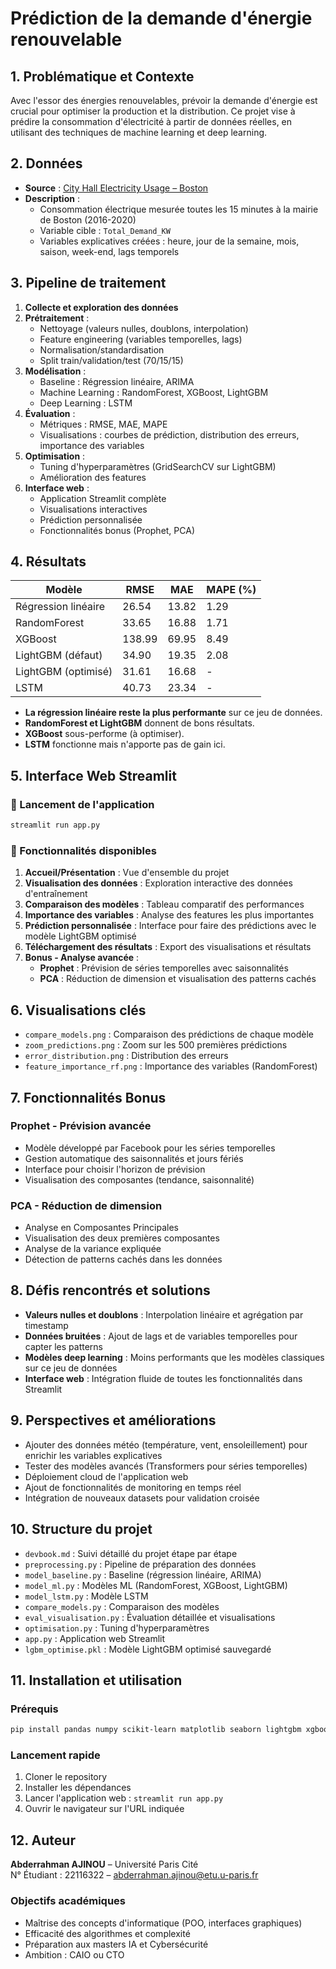 # Prédiction de la demande d'énergie renouvelable

## 1. Problématique et Contexte
Avec l'essor des énergies renouvelables, prévoir la demande d'énergie est crucial pour optimiser la production et la distribution. Ce projet vise à prédire la consommation d'électricité à partir de données réelles, en utilisant des techniques de machine learning et deep learning.

## 2. Données
- **Source** : [City Hall Electricity Usage – Boston](https://data.boston.gov/dataset/city-hall-electricity-usage)
- **Description** :
  - Consommation électrique mesurée toutes les 15 minutes à la mairie de Boston (2016-2020)
  - Variable cible : `Total_Demand_KW`
  - Variables explicatives créées : heure, jour de la semaine, mois, saison, week-end, lags temporels

## 3. Pipeline de traitement
1. **Collecte et exploration des données**
2. **Prétraitement** :
   - Nettoyage (valeurs nulles, doublons, interpolation)
   - Feature engineering (variables temporelles, lags)
   - Normalisation/standardisation
   - Split train/validation/test (70/15/15)
3. **Modélisation** :
   - Baseline : Régression linéaire, ARIMA
   - Machine Learning : RandomForest, XGBoost, LightGBM
   - Deep Learning : LSTM
4. **Évaluation** :
   - Métriques : RMSE, MAE, MAPE
   - Visualisations : courbes de prédiction, distribution des erreurs, importance des variables
5. **Optimisation** :
   - Tuning d'hyperparamètres (GridSearchCV sur LightGBM)
   - Amélioration des features
6. **Interface web** :
   - Application Streamlit complète
   - Visualisations interactives
   - Prédiction personnalisée
   - Fonctionnalités bonus (Prophet, PCA)

## 4. Résultats
| Modèle                | RMSE   | MAE   | MAPE (%) |
|-----------------------|--------|-------|----------|
| Régression linéaire   | 26.54  | 13.82 | 1.29     |
| RandomForest          | 33.65  | 16.88 | 1.71     |
| XGBoost               | 138.99 | 69.95 | 8.49     |
| LightGBM (défaut)     | 34.90  | 19.35 | 2.08     |
| LightGBM (optimisé)   | 31.61  | 16.68 | -        |
| LSTM                  | 40.73  | 23.34 | -        |

- **La régression linéaire reste la plus performante** sur ce jeu de données.
- **RandomForest et LightGBM** donnent de bons résultats.
- **XGBoost** sous-performe (à optimiser).
- **LSTM** fonctionne mais n'apporte pas de gain ici.

## 5. Interface Web Streamlit

### 🚀 Lancement de l'application
```bash
streamlit run app.py
```

### 📱 Fonctionnalités disponibles
1. **Accueil/Présentation** : Vue d'ensemble du projet
2. **Visualisation des données** : Exploration interactive des données d'entraînement
3. **Comparaison des modèles** : Tableau comparatif des performances
4. **Importance des variables** : Analyse des features les plus importantes
5. **Prédiction personnalisée** : Interface pour faire des prédictions avec le modèle LightGBM optimisé
6. **Téléchargement des résultats** : Export des visualisations et résultats
7. **Bonus - Analyse avancée** :
   - **Prophet** : Prévision de séries temporelles avec saisonnalités
   - **PCA** : Réduction de dimension et visualisation des patterns cachés

## 6. Visualisations clés
- `compare_models.png` : Comparaison des prédictions de chaque modèle
- `zoom_predictions.png` : Zoom sur les 500 premières prédictions
- `error_distribution.png` : Distribution des erreurs
- `feature_importance_rf.png` : Importance des variables (RandomForest)

## 7. Fonctionnalités Bonus

### Prophet - Prévision avancée
- Modèle développé par Facebook pour les séries temporelles
- Gestion automatique des saisonnalités et jours fériés
- Interface pour choisir l'horizon de prévision
- Visualisation des composantes (tendance, saisonnalité)

### PCA - Réduction de dimension
- Analyse en Composantes Principales
- Visualisation des deux premières composantes
- Analyse de la variance expliquée
- Détection de patterns cachés dans les données

## 8. Défis rencontrés et solutions
- **Valeurs nulles et doublons** : Interpolation linéaire et agrégation par timestamp
- **Données bruitées** : Ajout de lags et de variables temporelles pour capter les patterns
- **Modèles deep learning** : Moins performants que les modèles classiques sur ce jeu de données
- **Interface web** : Intégration fluide de toutes les fonctionnalités dans Streamlit

## 9. Perspectives et améliorations
- Ajouter des données météo (température, vent, ensoleillement) pour enrichir les variables explicatives
- Tester des modèles avancés (Transformers pour séries temporelles)
- Déploiement cloud de l'application web
- Ajout de fonctionnalités de monitoring en temps réel
- Intégration de nouveaux datasets pour validation croisée

## 10. Structure du projet
- `devbook.md` : Suivi détaillé du projet étape par étape
- `preprocessing.py` : Pipeline de préparation des données
- `model_baseline.py` : Baseline (régression linéaire, ARIMA)
- `model_ml.py` : Modèles ML (RandomForest, XGBoost, LightGBM)
- `model_lstm.py` : Modèle LSTM
- `compare_models.py` : Comparaison des modèles
- `eval_visualisation.py` : Évaluation détaillée et visualisations
- `optimisation.py` : Tuning d'hyperparamètres
- `app.py` : Application web Streamlit
- `lgbm_optimise.pkl` : Modèle LightGBM optimisé sauvegardé

## 11. Installation et utilisation

### Prérequis
```bash
pip install pandas numpy scikit-learn matplotlib seaborn lightgbm xgboost tensorflow streamlit prophet
```

### Lancement rapide
1. Cloner le repository
2. Installer les dépendances
3. Lancer l'application web : `streamlit run app.py`
4. Ouvrir le navigateur sur l'URL indiquée

## 12. Auteur
**Abderrahman AJINOU** – Université Paris Cité  
N° Étudiant : 22116322 – abderrahman.ajinou@etu.u-paris.fr

### Objectifs académiques
- Maîtrise des concepts d'informatique (POO, interfaces graphiques)
- Efficacité des algorithmes et complexité
- Préparation aux masters IA et Cybersécurité
- Ambition : CAIO ou CTO 